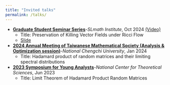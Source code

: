 ```yaml
---
title: "Invited talks"
permalink: /talks/
---
```

- **[Graduate Student Seminar Series](https://www.slmath.org/seminars/28400/schedules/36657)**-*SLmath Institute*, Oct 2024 [(Video)](https://vimeo.com/1025186992)
  - Title: Preservation of Killing Vector Fields under Ricci Flow
  - [Slide](/Graduate_Student_Seminar___SLMath.pdf)
- **[2024 Annual Meeting of Taiwanese Mathematical Society (Analysis & Optimization session)](https://2024tms.tms.org.tw/)**-*National Chengchi University*, Jan 2024
  - Title: Hadamard product of random matrices and their limiting spectral distributions
-	**[2023 Symposium for Young Analysts](https://ncts.ntu.edu.tw/events_2_detail.php?nid=395)**-*National Center for Theoretical Sciences*, Jun 2023
    - Title: Limit Theorem of Hadamard Product Random Matrices
  
